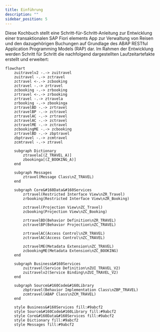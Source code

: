 ```yaml
---
title: Einführung
description: ""
sidebar_position: 5
---
```


Diese Kochbuch stellt eine Schritt-für-Schritt-Anleitung zur Entwicklung einer transaktionalen SAP Fiori elements App zur Verwaltung von Reisen und den dazugehörigen Buchungen auf Grundlage des ABAP RESTful Application Programming Models (RAP) dar. Im Rahmen der Entwicklung werden Schritt für Schritt die nachfolgend dargestellten Laufzeitartefakte erstellt und erweitert:

```mermaid
flowchart
    zuitravelv2 -.-> zuitravel
    zuitravel -.-> zctravel
    zctravel <-.-> zcbooking
    zctravel -.-> zrtravel
    zcbooking -.-> zrbooking
    zrtravel <-.-> zrbooking
    zrtravel -.-> ztravela
    zrbooking -.-> zbookinga
    zrtravelBD -.-> zrtravel
    zctravelBP -.-> zctravel
    zrtravelAC -.-> zrtravel
    zctravelAC -.-> zctravel
    zctravelME -.-> zctravel
    zcbookingME -.-> zcbooking
    zrtravelBD -.-> zbptravel
    zbptravel -.-> zcmtravel
    zcmtravel -.-> ztravel

    subgraph Dictionary
        ztravela[(Z_TRAVEL_A)]
        zbookinga[(Z_BOOKING_A)]
    end

    subgraph Messages
        ztravel(Message Class\nZ_TRAVEL)
    end

    subgraph Core&#160Data&#160Services
        zrtravel(Restricted Interface View\nZR_Travel)
        zrbooking(Restricted Interface View\nZR_Booking)

        zctravel(Projection View\nZC_Travel)
        zcbooking(Projection View\nZC_Booking)

        zrtravelBD(Behavior Definition\nZR_TRAVEL)
        zctravelBP(Behavior Projection\nZC_TRAVEL)

        zrtravelAC(Access Control\nZR_TRAVEL)
        zctravelAC(Access Control\nZC_TRAVEL)

        zctravelME(Metadata Extension\nZC_TRAVEL)
        zcbookingME(Metadata Extension\nZC_BOOKING)
    end

    subgraph Business&#160Services
        zuitravel(Service Definition\nZUI_TRAVEL_V2)
        zuitravelv2(Service Binding\nZUI_TRAVEL_V2)
    end

    subgraph Source&#160Code&#160Library
        zbptravel(Behavior Implementation Class\nZBP_TRAVEL)
        zcmtravel(ABAP Class\nZCM_TRAVEL)
    end

    style Business&#160Services fill:#9abcf2
    style Source&#160Code&#160Library fill:#9abcf2
    style Core&#160Data&#160Services fill:#9abcf2
    style Dictionary fill:#9abcf2
    style Messages fill:#9abcf2
```
